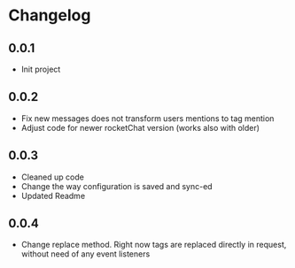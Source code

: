 # Changelog

## 0.0.1
 - Init project

## 0.0.2
 - Fix new messages does not transform users mentions to tag mention
 - Adjust code for newer rocketChat version (works also with older)
## 0.0.3
 - Cleaned up code
 - Change the way configuration is saved and sync-ed
 - Updated Readme

 ## 0.0.4
 - Change replace method. Right now tags are replaced directly in request, without need of any event listeners